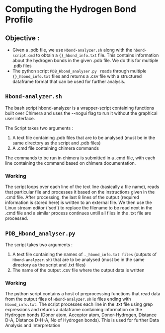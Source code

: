 # Computing the Hydrogen Bond Profile

## Objective :
- Given a .pdb file, we use ```Hbond-analyzer.sh``` along with the ```hbond-script.cmd``` to obtain a ```{}_hbond_info.txt``` file. This contains information about the hydrogen bonds in the given .pdb file. We do this for multiple .pdb files
- The python script ```PDB_Hbond_analyser.py ``` reads through multiple ```{}_hbond_info.txt``` files and returns a .csv file with a structured dataframe format that can be used for further analysis. 


## ```Hbond-analyzer.sh```
The bash script hbond-analyzer is a wrapper-script containing functions built over Chimera and uses the --nogui flag to run it without the graphical user interface.

The Script takes two arguments : 
1. A text file containing .pdb files that are to be analysed (must be in the same directory as the script and .pdb files)
2. A .cmd file containing chimera commands

The commands to be run in chimera is submitted in a .cmd file, with each line containing the command based on chimera documentation. 

### Working

The script loops over each line of the text line (basically a file name), reads that particular file and processes it based on the instructions given in the .cmd file. After processing, the last 8 lines of the output (required information is stored here) is written to an external file. We then use the Linux stream editor ('sed') to replace the filename to be read next in the .cmd file and a similar process continues untill all files in the .txt file are processed.   


## ```PDB_Hbond_analyser.py ```

The script takes two arguments : 
1. A text file  containing the names of ```._hbond_info.txt files``` (outputs of ```Hbond-analyzer.sh```) that are to be analysed (must be in the same directory as the script and .txt files)
2. The name of the output .csv file where the output data is written 

### Working 
The python script contains a host of preprocessing functions that read data from the output files of ```Hbond-analyzer.sh``` ie files ending with ```hbond_info.txt```. The script processes each line in the .txt file using grep expressions and returns a dataframe containing information on the Hydrogen bonds (Donor atom, Acceptor atom, Donor-Hydrogen, Distance D-A, Distance D-H-A, No of Hydrogen bonds). This is used for further Data Analysis and Interpretation
